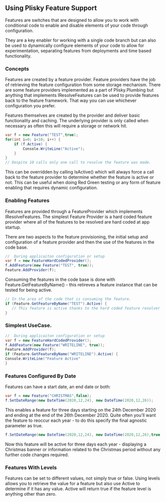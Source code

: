## Using Plisky Feature Support

Features are switches that are designed to allow you to work with conditional code to enable and disable elements of your code through configuration.  

They are  a key enabler for working with a single code branch but can also be used to dynamically configure elements of your 
code to allow for experimentation, separating features from deployments and time based functionality.  

### Concepts

Features are created by a feature provider.  Feature providers have the job of retrieving the feature configuration from some
storage mechanism. There are some feature providers implemented as a part of Plisky.Plumbing but anything that implements IResolveFeatures
can be used to provide features back to the feature framework.  That way you can use whichever configuration you prefer.

Features themselves are created by the provider and deliver basic functionality and caching.  The underlying provider is only
called when necessary as often this will require a storage or network hit.

``` csharp
var f = new Feature("TEST",true);
for(int i=0; i<10; i++) { 
    if (f.Active) {
        Console.WriteLine("Active");
    }
}
// Despite 10 calls only one call to resolve the feature was made.
```

This can be overridden by calling IsActive() which will always force a call back to the feature provider to determine whether
the feature is active or not. This can be useful when doing Red Green testing or any form of feature enabling that requires dynamic configuration.

### Enabling Features

Features are provided through a FeatureProvider which implements IResolveFeatures.  The simplest Feature Provider is a hard coded feature provider where 
all of the features to be resolved are hard coded at app startup.

There are two aspects to the feature provisioning, the initial setup and configuration of a feature provider and then
the use of the features in the code base.

```csharp
//  During applicaiton configuration or setup
var f = new FeatureHardCodedProvider();
f.AddFeature(new Feature("TEST", true));
Feature.AddProvider(f);
```

Consuming the features in the code base is done with Feature.GetFeatureByName() - this retireves a feature instance that can
be tested for being active.


```csharp
// In the area of the code that is consuming the feature.
if (Feature.GetFeatureByName("TEST").Active) {
   // This feature is active thanks to the hard coded feature resolver
}
```

### Simplest UseCase.

```csharp
//  During applicaiton configuration or setup
var f = new FeatureHardCodedProvider();
f.AddFeature(new Feature("WRITELINE", true));
Feature.AddProvider(f);
if (Feature.GetFeatureByName("WRITELINE").Active) {
Console.WriteLine("Feature Active"
}
```

### Features Configured By Date

Features can have a start date, an end date or both:

```csharp
var f = new Feature("CHRISTMAS",false);
f.SetDateRange(new DateTime(2020,12,24), new DateTime(2020,12,26));
```

This enables a feature for three days starting on the 24th December 2020 and ending at the end of the 26th December 2020.  Quite
often you'll want the feature to reoccur each year - to do this specify the final agnostic parameter as true.

```csharp
f.SetDateRange(new DateTime(2020,12,24), new DateTime(2020,12,26),true);
```

Now this feature will be active for three days each year - displaying a Christmas banner or information related to the Christmas period
without any further code changes required.


### Features With Levels

Features can be set to different values, not simply true or false.  Using levels allows you to retrieve the value for a feature but
also use Active to determine if it has any value.  Active will return true if the feature level is anything other than zero.

 


